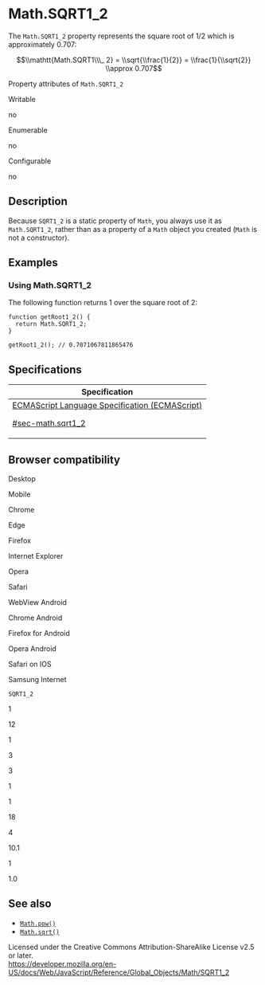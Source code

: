 # Math.SQRT1_2

The `Math.SQRT1_2` property represents the square root of 1/2 which is approximately 0.707:

$$\\mathtt{Math.SQRT1\\\_ 2} = \\sqrt{\\frac{1}{2}} = \\frac{1}{\\sqrt{2}} \\approx 0.707$$

Property attributes of `Math.SQRT1_2`

Writable

no

Enumerable

no

Configurable

no

## Description

Because `SQRT1_2` is a static property of `Math`, you always use it as `Math.SQRT1_2`, rather than as a property of a `Math` object you created (`Math` is not a constructor).

## Examples

### Using Math.SQRT1_2

The following function returns 1 over the square root of 2:

    function getRoot1_2() {
      return Math.SQRT1_2;
    }

    getRoot1_2(); // 0.7071067811865476

## Specifications

<table><thead><tr class="header"><th>Specification</th></tr></thead><tbody><tr class="odd"><td><a href="https://tc39.es/ecma262/#sec-math.sqrt1_2">ECMAScript Language Specification (ECMAScript) 
<br/>

<span class="small">#sec-math.sqrt1_2</span></a></td></tr></tbody></table>

## Browser compatibility

Desktop

Mobile

Chrome

Edge

Firefox

Internet Explorer

Opera

Safari

WebView Android

Chrome Android

Firefox for Android

Opera Android

Safari on IOS

Samsung Internet

`SQRT1_2`

1

12

1

3

3

1

1

18

4

10.1

1

1.0

## See also

-   [`Math.pow()`](pow)
-   [`Math.sqrt()`](sqrt)

 
Licensed under the Creative Commons Attribution-ShareAlike License v2.5 or later.  
<a href="https://developer.mozilla.org/en-US/docs/Web/JavaScript/Reference/Global_Objects/Math/SQRT1_2" class="_attribution-link">https://developer.mozilla.org/en-US/docs/Web/JavaScript/Reference/Global_Objects/Math/SQRT1_2</a>
